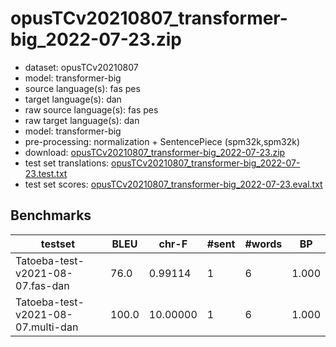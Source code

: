 # opusTCv20210807_transformer-big_2022-07-23.zip

* dataset: opusTCv20210807
* model: transformer-big
* source language(s): fas pes
* target language(s): dan
* raw source language(s): fas pes
* raw target language(s): dan
* model: transformer-big
* pre-processing: normalization + SentencePiece (spm32k,spm32k)
* download: [opusTCv20210807_transformer-big_2022-07-23.zip](https://object.pouta.csc.fi/Tatoeba-MT-models/fas-gmq/opusTCv20210807_transformer-big_2022-07-23.zip)
* test set translations: [opusTCv20210807_transformer-big_2022-07-23.test.txt](https://object.pouta.csc.fi/Tatoeba-MT-models/fas-gmq/opusTCv20210807_transformer-big_2022-07-23.test.txt)
* test set scores: [opusTCv20210807_transformer-big_2022-07-23.eval.txt](https://object.pouta.csc.fi/Tatoeba-MT-models/fas-gmq/opusTCv20210807_transformer-big_2022-07-23.eval.txt)

## Benchmarks

| testset | BLEU  | chr-F | #sent | #words | BP |
|---------|-------|-------|-------|--------|----|
| Tatoeba-test-v2021-08-07.fas-dan 	| 76.0 	| 0.99114 	| 1 	| 6 	| 1.000 |
| Tatoeba-test-v2021-08-07.multi-dan 	| 100.0 	| 10.00000 	| 1 	| 6 	| 1.000 |

